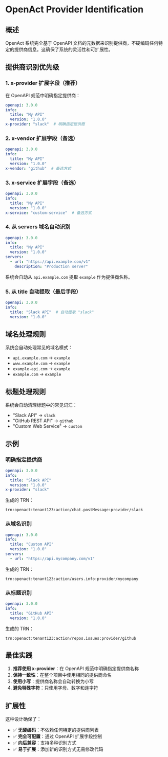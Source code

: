 # OpenAct Provider Identification

## 概述

OpenAct 系统完全基于 OpenAPI 文档的元数据来识别提供商，不硬编码任何特定的提供商信息。这确保了系统的灵活性和可扩展性。

## 提供商识别优先级

### 1. x-provider 扩展字段（推荐）

在 OpenAPI 规范中明确指定提供商：

```yaml
openapi: 3.0.0
info:
  title: "My API"
  version: "1.0.0"
x-provider: "slack"  # 明确指定提供商
```

### 2. x-vendor 扩展字段（备选）

```yaml
openapi: 3.0.0
info:
  title: "My API"
  version: "1.0.0"
x-vendor: "github"  # 备选方式
```

### 3. x-service 扩展字段（备选）

```yaml
openapi: 3.0.0
info:
  title: "My API"
  version: "1.0.0"
x-service: "custom-service"  # 备选方式
```

### 4. 从 servers 域名自动识别

```yaml
openapi: 3.0.0
info:
  title: "My API"
  version: "1.0.0"
servers:
  - url: "https://api.example.com/v1"
    description: "Production server"
```

系统会自动从 `api.example.com` 提取 `example` 作为提供商名称。

### 5. 从 title 自动提取（最后手段）

```yaml
openapi: 3.0.0
info:
  title: "Slack API"  # 自动提取 "slack"
  version: "1.0.0"
```

## 域名处理规则

系统会自动处理常见的域名模式：

- `api.example.com` → `example`
- `www.example.com` → `example`
- `example-api.com` → `example`
- `example.com` → `example`

## 标题处理规则

系统会自动清理标题中的常见词汇：

- "Slack API" → `slack`
- "GitHub REST API" → `github`
- "Custom Web Service" → `custom`

## 示例

### 明确指定提供商

```yaml
openapi: 3.0.0
info:
  title: "Slack API"
  version: "1.0.0"
x-provider: "slack"
```

生成的 TRN：
```
trn:openact:tenant123:action/chat.postMessage:provider/slack
```

### 从域名识别

```yaml
openapi: 3.0.0
info:
  title: "Custom API"
  version: "1.0.0"
servers:
  - url: "https://api.mycompany.com/v1"
```

生成的 TRN：
```
trn:openact:tenant123:action/users.info:provider/mycompany
```

### 从标题识别

```yaml
openapi: 3.0.0
info:
  title: "GitHub API"
  version: "1.0.0"
```

生成的 TRN：
```
trn:openact:tenant123:action/repos.issues:provider/github
```

## 最佳实践

1. **推荐使用 x-provider**：在 OpenAPI 规范中明确指定提供商名称
2. **保持一致性**：在整个项目中使用相同的提供商命名
3. **使用小写**：提供商名称会自动转换为小写
4. **避免特殊字符**：只使用字母、数字和连字符

## 扩展性

这种设计确保了：

- ✅ **无硬编码**：不依赖任何特定的提供商列表
- ✅ **完全可配置**：通过 OpenAPI 扩展字段控制
- ✅ **向后兼容**：支持多种识别方式
- ✅ **易于扩展**：添加新的识别方式无需修改代码
